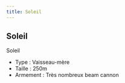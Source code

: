 ```yaml
---
title: Soleil
---
```


Soleil
------




Soleil


* Type : Vaisseau-mère
* Taille : 250m
* Armement : Très nombreux beam cannon
